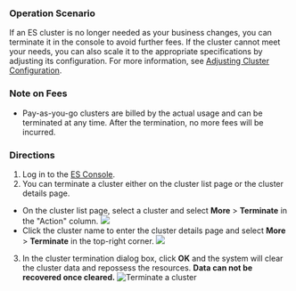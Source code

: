 ### Operation Scenario

If an ES cluster is no longer needed as your business changes, you can terminate it in the console to avoid further fees. If the cluster cannot meet your needs, you can also scale it to the appropriate specifications by adjusting its configuration. For more information, see [Adjusting Cluster Configuration](https://intl.cloud.tencent.com/document/product/845/30944 ).

### Note on Fees
- Pay-as-you-go clusters are billed by the actual usage and can be terminated at any time. After the termination, no more fees will be incurred.

### Directions

1. Log in to the [ES Console](https://console.cloud.tencent.com/es).
2. You can terminate a cluster either on the cluster list page or the cluster details page.

 - On the cluster list page, select a cluster and select **More** > **Terminate** in the "Action" column.
    ![](https://main.qcloudimg.com/raw/b5b3ed041113d11aa31dd10d38c989ee.png)
 - Click the cluster name to enter the cluster details page and select **More** > **Terminate** in the top-right corner.
    ![](https://main.qcloudimg.com/raw/0044d14e03ae442781c1d05284159f00.png)

3. In the cluster termination dialog box, click **OK** and the system will clear the cluster data and repossess the resources. **Data can not be recovered once cleared.**
   ![Terminate a cluster](https://main.qcloudimg.com/raw/3181cf01d12beca34e4ad2a4bb422f81.png)
